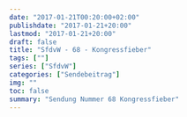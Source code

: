 ```yaml
---
date: "2017-01-21T00:20:00+02:00"
publishdate: "2017-01-21+20:00"
lastmod: "2017-01-21+20:00"
draft: false
title: "SfdvW - 68 - Kongressfieber"
tags: [""]
series: ["SfdvW"]
categories: ["Sendebeitrag"]
img: ""
toc: false
summary: "Sendung Nummer 68 Kongressfieber"
---
```


<div id="example"></div>
<script src="https://cdn.podlove.org/web-player/embed.js"></script>

<script>
  podlovePlayer('#example', '/blog/sfdvw68.json');
</script>
